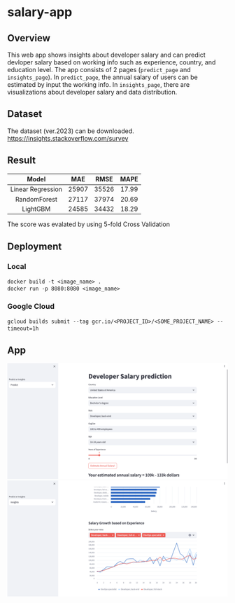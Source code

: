 # salary-app
## Overview
This web app shows insights about developer salary and can predict devloper salary based on working info such as experience, country, and education level. The app consists of 2 pages (<code>predict_page</code> and <code>insights_page</code>). In <code>predict_page</code>, the annual salary of users can be estimated by input the working info. In <code>insights_page</code>, there are visualizations about developer salary and data distribution.  
## Dataset
The dataset (ver.2023) can be downloaded.  
https://insights.stackoverflow.com/survey
## Result
|Model|MAE|RMSE|MAPE|
|:---:|:---:|:---:|:---:|
|Linear Regression  |25907|35526|17.99|
|RandomForest       |27117|37974|20.69|
|LightGBM           |24585|34432|18.29|

The score was evalated by using 5-fold Cross Validation
## Deployment
### Local
```
docker build -t <image_name> .
docker run -p 8080:8080 <image_name>
```
### Google Cloud
```
gcloud builds submit --tag gcr.io/<PROJECT_ID>/<SOME_PROJECT_NAME> --timeout=1h
```
## App
<img src="images/predict_page.png" alt="drawing" width="1000"/>
<img src="images/insights_page.png" alt="drawing" width="1000"/>



